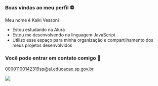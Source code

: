 ### Boas vindas ao meu perfil ⚽

Meu nome é Kaiki Vessoni

- Estou estudando na Alura
- Estou me desenvolvendo na linguagem JavaScript
- Utilizo esse espaço para minha organização e compartilhamento dos meus projetos desenvolvidos

### Você pode entrar em contato comigo 📧

00001100142319sp@al.educacao.sp.gov.br

![](https://media1.tenor.com/m/0ckoYeqI7uwAAAAC/brazil-soccer.gif)
